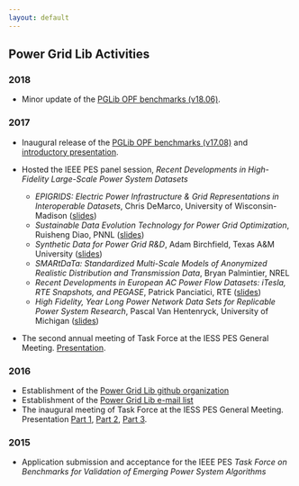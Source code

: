 ```yaml
---
layout: default
---
```


## Power Grid Lib Activities

### 2018

- Minor update of the [PGLib OPF benchmarks (v18.06)](https://github.com/power-grid-lib/pglib-opf).


### 2017

- Inaugural release of the [PGLib OPF benchmarks (v17.08)](https://github.com/power-grid-lib/pglib-opf) and [introductory presentation](https://youtu.be/fC3hzddCJ2c).
- Hosted the IEEE PES panel session, _Recent Developments in High-Fidelity Large-Scale Power System Datasets_
  - _EPIGRIDS: Electric Power Infrastructure & Grid Representations in Interoperable Datasets_, Chris DeMarco, University of Wisconsin-Madison ([slides](media/pesgm_17_demarco.pdf))
  - _Sustainable Data Evolution Technology for Power Grid Optimization_, Ruisheng Diao, PNNL ([slides](media/pesgm_17_diao.pdf))
  - _Synthetic Data for Power Grid R&D_, Adam Birchfield, Texas A&M University ([slides](media/pesgm_17_birchfield.pdf))
  - _SMARtDaTa: Standardized Multi-Scale Models of Anonymized Realistic Distribution and Transmission Data_, Bryan Palmintier, NREL
  - _Recent Developments in European AC Power Flow Datasets: iTesla, RTE Snapshots, and PEGASE_, Patrick Panciatici, RTE ([slides](media/pesgm_17_panciatici.pdf))
  - _High Fidelity, Year Long Power Network Data Sets for Replicable Power System Research_, Pascal Van Hentenryck, University of Michigan ([slides](media/peggm_17_vanhentenryck.pdf))

- The second annual meeting of Task Force at the IESS PES General Meeting.  [Presentation](https://youtu.be/AKsnns7rILc).


### 2016

- Establishment of the [Power Grid Lib github organization](https://github.com/power-grid-lib)
- Establishment of the [Power Grid Lib e-mail list](https://groups.google.com/forum/#!forum/ieee-pes-benchmarks) 
- The inaugural meeting of Task Force at the IESS PES General Meeting.  Presentation [Part 1](https://youtu.be/8G2iNigNvVM), [Part 2](https://youtu.be/lEoxwgM-Ua4), [Part 3](https://youtu.be/9ZHcM3-mn-o).

### 2015

- Application submission and acceptance for the IEEE PES *Task Force on Benchmarks for Validation of Emerging Power System Algorithms*
